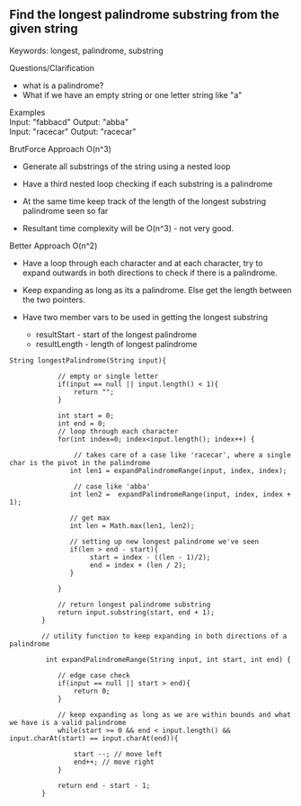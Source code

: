 ## Find the longest palindrome substring from the given string

Keywords: longest, palindrome, substring

Questions/Clarification
- what is a palindrome?
- What if we have an empty string or one letter string like "a"


Examples  
Input: "fabbacd"  Output: "abba"  
Input: "racecar"  Output: "racecar"  

BrutForce Approach O(n^3)
- Generate all substrings of the string using a nested loop
- Have a third nested loop checking if each substring is a palindrome
- At the same time keep track of the length of the longest substring palindrome seen so far

- Resultant time complexity will be O(n^3) - not very good.

Better Approach O(n^2)
- Have a loop through each character and at each character, try to expand outwards in both directions to check if there
is a palindrome.
- Keep expanding as long as its a palindrome. Else get the length between the two pointers.

- Have two member vars to be used in getting the longest substring
    - resultStart - start of the longest palindrome
    - resultLength - length of longest palindrome
    

````
String longestPalindrome(String input){

            // empty or single letter
            if(input == null || input.length() < 1){
                return "";
            }

            int start = 0;
            int end = 0;
            // loop through each character    
            for(int index=0; index<input.length(); index++) {

                // takes care of a case like 'racecar', where a single char is the pivot in the palindrome
               int len1 = expandPalindromeRange(input, index, index);

                // case like 'abba'
               int len2 =  expandPalindromeRange(input, index, index + 1);

               // get max
               int len = Math.max(len1, len2);

               // setting up new longest palindrome we've seen
               if(len > end - start){
                    start = index - ((len - 1)/2);
                    end = index + (len / 2);
               }

            }   

            // return longest palindrome substring
            return input.substring(start, end + 1); 
        }

        // utility function to keep expanding in both directions of a palindrome

         int expandPalindromeRange(String input, int start, int end) {

            // edge case check
            if(input == null || start > end){
                return 0;                
            }

            // keep expanding as long as we are within bounds and what we have is a valid palindrome    
            while(start >= 0 && end < input.length() && input.charAt(start) == input.charAt(end)){

                start --; // move left
                end++; // move right
            }

            return end - start - 1;    
        }
````
   